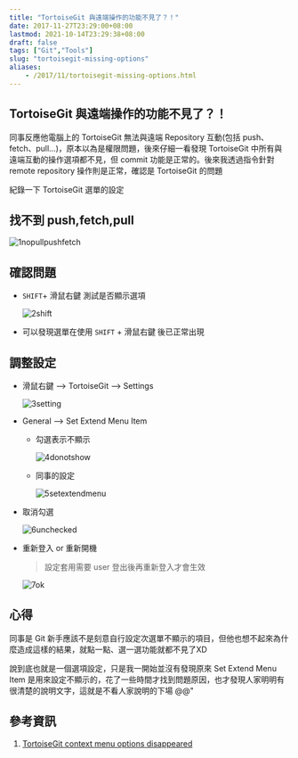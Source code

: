 ```yaml
---
title: "TortoiseGit 與遠端操作的功能不見了？！"
date: 2017-11-27T23:29:00+08:00
lastmod: 2021-10-14T23:29:38+08:00
draft: false
tags: ["Git","Tools"]
slug: "tortoisegit-missing-options"
aliases:
    - /2017/11/tortoisegit-missing-options.html
---
```

## TortoiseGit 與遠端操作的功能不見了？！

同事反應他電腦上的 TortoiseGit 無法與遠端 Repository 互動(包括 push、fetch、pull...)，原本以為是權限問題，後來仔細一看發現 TortoiseGit 中所有與遠端互動的操作選項都不見，但 commit 功能是正常的。後來我透過指令針對 remote repository 操作則是正常，確認是 TortoiseGit 的問題

紀錄一下 TortoiseGit 選單的設定

## 找不到 push,fetch,pull

![1nopullpushfetch](https://user-images.githubusercontent.com/3851540/33274059-05df8982-d3ca-11e7-9895-cff856656e22.png)

## 確認問題

* `SHIFT`+ 滑鼠右鍵 測試是否顯示選項

    ![2shift](https://user-images.githubusercontent.com/3851540/33274061-0611b5f6-d3ca-11e7-95d5-97cdc634f3da.png)

* 可以發現選單在使用 `SHIFT` + 滑鼠右鍵 後已正常出現


## 調整設定

* 滑鼠右鍵 --> TortoiseGit --> Settings

    ![3setting](https://user-images.githubusercontent.com/3851540/33274062-0648c9f6-d3ca-11e7-9c21-397fdb456908.png)

* General --> Set Extend Menu Item

    * 勾選表示不顯示

        ![4donotshow](https://user-images.githubusercontent.com/3851540/33274063-0678a838-d3ca-11e7-9688-7a76893ddcc9.png)

    * 同事的設定

        ![5setextendmenu](https://user-images.githubusercontent.com/3851540/33274064-06a6ec16-d3ca-11e7-891b-94447f88e8e5.png)

* 取消勾選

    ![6unchecked](https://user-images.githubusercontent.com/3851540/33274065-06d85a94-d3ca-11e7-84a2-d416453c0ade.png)

* 重新登入 or 重新開機

    > 設定套用需要 user 登出後再重新登入才會生效

    ![7ok](https://user-images.githubusercontent.com/3851540/33274066-070bf728-d3ca-11e7-8aec-02a8af0e0d7e.png)

## 心得

同事是 Git 新手應該不是刻意自行設定次選單不顯示的項目，但他也想不起來為什麼造成這樣的結果，就點一點、選一選功能就都不見了XD

說到底也就是一個選項設定，只是我一開始並沒有發現原來 Set Extend Menu Item 是用來設定不顯示的，花了一些時間才找到問題原因，也才發現人家明明有很清楚的說明文字，這就是不看人家說明的下場 @@"

## 參考資訊

1. [TortoiseGit context menu options disappeared](https://stackoverflow.com/questions/33304187/tortoisegit-context-menu-options-disappeared)
